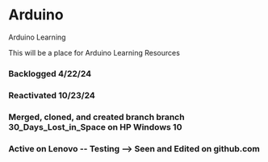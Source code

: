 # Arduino
Arduino Learning

This will be a place for Arduino Learning Resources

### Backlogged 4/22/24

### Reactivated 10/23/24

### Merged, cloned, and created branch branch 30_Days_Lost_in_Space on HP Windows 10

### Active on Lenovo -- Testing -->  Seen and Edited on github.com
